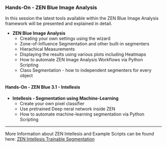 ### Hands-On - ZEN Blue Image Analysis

In this session the latest tools available within the ZEN Blue Image Analysis framework will be presented and explained in detail.

* **ZEN Blue Image Analysis**
  * Creating your own settings using the wizard
  * Zone-of-Influence Segmentation and other built-in segmenters
  * Hierachical Measurements
  * Displaying the results using various plots including Heatmaps
  * How to automate ZEN Image Analysis Workflows via Python Scripting
  * Class Segmentation - how to independent segmenters for every object

#### Hands-On - ZEN Blue 3.1 - Intellesis

* **Intellesis - Segmentation using Machine-Learning**
  * Create your own pixel classifier
  * Use pretrained Deep neral network inside ZEN
  * How to automate machine-learning segmentation via Python Scripting



***

More Information about ZEN Intellesis and Example Scripts can be found here: [ZEN Intellesis Trainable Segmentation](/Scripts/Intellesis_and_MachineLearning/README.md)
